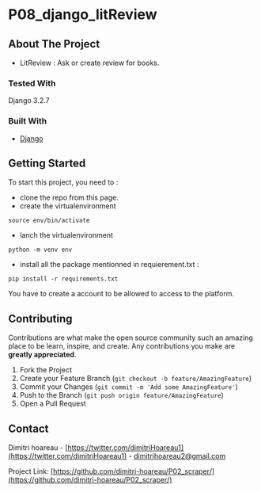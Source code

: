 # P08_django_litReview

## About The Project

* LitReview : Ask or create review for books.

### Tested With
Django 3.2.7

### Built With

* [Django](https://www.djangoproject.com/)

## Getting Started

To start this project, you need to :
- clone the repo from this page.
- create the virtualenvironment  
 ```
source env/bin/activate  
```
- lanch the virtualenvironment  
 ```
python -m venv env  
```
- install all the package mentionned in requierement.txt  :
 ```
pip install -r requirements.txt
```
You have to create a account to be allowed to access to the platform.

## Contributing

Contributions are what make the open source community such an amazing place to be learn, inspire, and create. Any contributions you make are **greatly appreciated**.

1. Fork the Project
2. Create your Feature Branch (`git checkout -b feature/AmazingFeature`)
3. Commit your Changes (`git commit -m 'Add some AmazingFeature'`)
4. Push to the Branch (`git push origin feature/AmazingFeature`)
5. Open a Pull Request

## Contact
Dimitri hoareau - [https://twitter.com/dimitriHoareau1](https://twitter.com/dimitriHoareau1) - dimitrihoareau2@gmail.com

Project Link: [https://github.com/dimitri-hoareau/P02_scraper/](https://github.com/dimitri-hoareau/P02_scraper/)